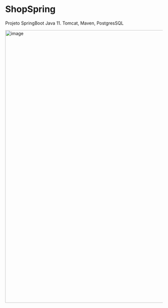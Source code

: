 # ShopSpring
Projeto SpringBoot Java 11. Tomcat, Maven, PostgresSQL 



<img width="871" alt="image" src="https://user-images.githubusercontent.com/69875036/179357360-bc5ff6e6-182e-4be6-a5ef-d4f7592e6fc4.png">

